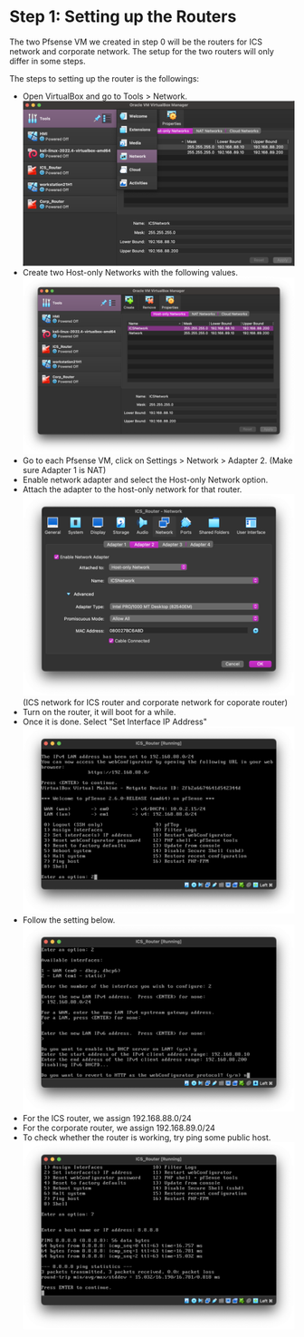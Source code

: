 # Step 1: Setting up the Routers

The two Pfsense VM we created in step 0 will be the routers for ICS network and corporate network.
The setup for the two routers will only differ in some steps.

The steps to setting up the router is the followings:
* Open VirtualBox and go to Tools > Network. ![](images/vmnetworktool.png)
* Create two Host-only Networks with the following values. ![](images/hostnetworks.png)
* Go to each Pfsense VM, click on Settings > Network > Adapter 2. (Make sure Adapter 1 is NAT)
* Enable network adapter and select the Host-only Network option.
* Attach the adapter to the host-only network for that router. ![](images/networksetting.png) (ICS network for ICS router and corporate network for coporate router)
* Turn on the router, it will boot for a while.
* Once it is done. Select "Set Interface IP Address" ![](images/dhcp1.png)
* Follow the setting below. ![](images/dhcp2.png)
* For the ICS router, we assign 192.168.88.0/24
* For the corporate router, we assign 192.168.89.0/24
* To check whether the router is working, try ping some public host. ![](images/pinggoogle.png)